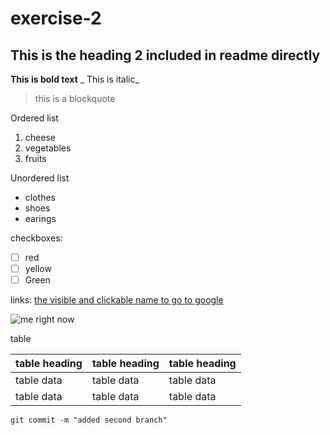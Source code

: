# exercise-2
## This is the heading 2 included in readme directly
**This is bold text**
_ This is italic_
> this is a blockquote

Ordered list
1. cheese
2. vegetables
3. fruits    

Unordered list
* clothes
* shoes
* earings

checkboxes:
 - [ ] red
 - [ ] yellow
 - [ ] Green
 
 links:
 [the visible and clickable name to go to google](https://google.com)
 
 ![me right now](https://cdn.pixabay.com/photo/2021/07/14/09/14/siberian-cat-6465485_960_720.jpg)
 
 table
 
 | table heading   | table heading      | table heading  |
 | --------------- | ------------------ | -------------- |
 | table data      |  table data        | table data     |
 | table data      |  table data        | table data     |
 
 
 ``` git commit -m "added second branch" ```
 

